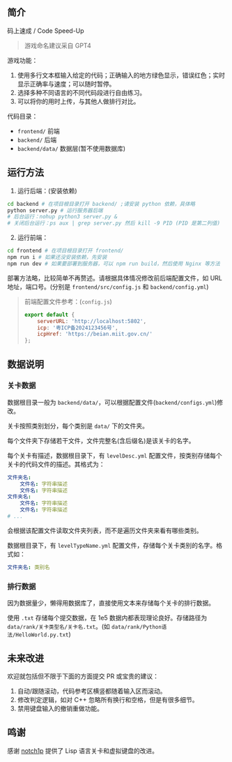 ## 简介

码上速成 / Code Speed-Up

> 游戏命名建议采自 GPT4

游戏功能：

1. 使用多行文本框输入给定的代码；正确输入的地方绿色显示，错误红色；实时显示正确率与速度；可以随时暂停。
2. 选择多种不同语言的不同代码段进行自由练习。
3. 可以将你的用时上传，与其他人做排行对比。

代码目录：

- `frontend/` 前端
- `backend/` 后端
- `backend/data/` 数据层(暂不使用数据库)

## 运行方法

1. 运行后端：(安装依赖)

```sh
cd backend # 在项目根目录打开 backend/ ;请安装 python 依赖，具体略
python server.py # 运行服务器后端
# 后台运行：nohup python3 server.py &
# 关闭后台运行：ps aux | grep server.py 然后 kill -9 PID (PID 是第二列值)
```

2. 运行前端：

  ```sh
  cd frontend # 在项目根目录打开 frontend/
  npm run i # 如果还没安装依赖，先安装
  npm run dev # 如果要部署到服务器，可以 npm run build，然后使用 Nginx 等方法
  ```

部署方法略，比较简单不再赘述。请根据具体情况修改前后端配置文件，如 URL 地址，端口号。(分别是 `frontend/src/config.js` 和 `backend/config.yml`)

> 前端配置文件参考：(`config.js`)
>
> ```js
> export default {
>     serverURL: 'http://localhost:5802',
>     icp: '粤ICP备2024123456号',
>     icpHref: 'https://beian.miit.gov.cn/'
> };
> ```

## 数据说明

### 关卡数据

数据根目录一般为 `backend/data/`，可以根据配置文件(`backend/configs.yml`)修改。

关卡按照类别划分，每个类别是 `data/` 下的文件夹。

每个文件夹下存储若干文件，文件完整名(含后缀名)是该关卡的名字。

每个关卡有描述，数据根目录下，有 `levelDesc.yml` 配置文件，按类别存储每个关卡的代码文件的描述。其格式为：

```yaml
文件夹名:
    文件名: 字符串描述
    文件名: 字符串描述
文件夹名:
    文件名: 字符串描述
    文件名: 字符串描述
# ...
```

会根据该配置文件读取文件夹列表，而不是遍历文件夹来看有哪些类别。

数据根目录下，有 `levelTypeName.yml` 配置文件，存储每个关卡类别的名字。格式如：

```yaml
文件夹名: 类别名
```



### 排行数据

因为数据量少，懒得用数据库了，直接使用文本来存储每个关卡的排行数据。

使用 `.txt` 存储每个提交数据，在 1e5 数据内都表现理论良好。存储路径为 `data/rank/关卡类型名/关卡名.txt`。(如 `data/rank/Python语法/HelloWorld.py.txt`)

## 未来改进

欢迎就包括但不限于下面的方面提交 PR 或宝贵的建议：

1. 自动/跟随滚动，代码参考区横竖都随着输入区而滚动。
2. 修改判定逻辑，如对 C++ 忽略所有换行和空格，但是有很多细节。
3. 禁用键盘输入的撤销重做功能。

## 鸣谢

感谢 [notch1p](https://github.com/notch1p) 提供了 Lisp 语言关卡和虚拟键盘的改进。
